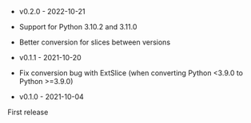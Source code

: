 * v0.2.0 - 2022-10-21

- Support for Python 3.10.2 and 3.11.0

- Better conversion for slices between versions

* v0.1.1 - 2021-10-20

- Fix conversion bug with ExtSlice
  (when converting Python <3.9.0 to Python >=3.9.0)

* v0.1.0 - 2021-10-04

First release
